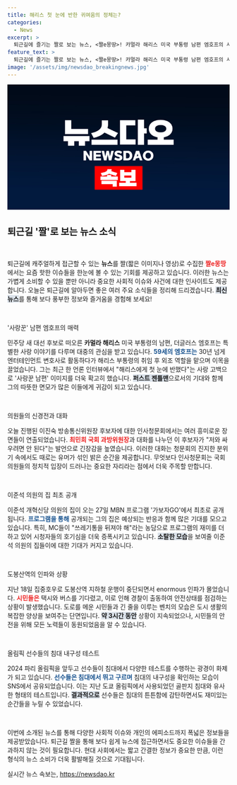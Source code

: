 ```yaml
---
title: 해리스 첫 눈에 반한 귀여움의 정체는?
categories:
  - News
excerpt: >
  퇴근길에 즐기는 짤로 보는 뉴스, <짤e몽땅>! 카멀라 해리스 미국 부통령 남편 엠호프의 사랑고백과 이진숙 후보자의 치열한 인사청문회, 이준석 집 최초 공개까지! 궁금증을 자아내는 최신 소식을 놓치지 마세요!
feature_text: >
  퇴근길에 즐기는 짤로 보는 뉴스, <짤e몽땅>! 카멀라 해리스 미국 부통령 남편 엠호프의 사랑고백과 이진숙 후보자의 치열한 인사청문회, 이준석 집 최초 공개까지! 궁금증을 자아내는 최신 소식을 놓치지 마세요!
image: '/assets/img/newsdao_breakingnews.jpg'
---
```


<p><img src="/assets/img/newsdao_breakingnews.jpg" alt="ontimetimes 속보" /></p>

<h2 data-ke-size="size26">퇴근길 '짤'로 보는 뉴스 소식</h2>

<p data-ke-size="size16">&nbsp;</p>

<p>퇴근길에 캐주얼하게 접근할 수 있는 <b>뉴스</b>를 짤(짧은 이미지나 영상)로 수집한 <b><span style="color: #ee2323;">짤e몽땅</span></b>에서는 요즘 핫한 이슈들을 한눈에 볼 수 있는 기회를 제공하고 있습니다. 이러한 뉴스는 가볍게 소비할 수 있을 뿐만 아니라 중요한 사회적 이슈와 사건에 대한 인사이트도 제공합니다. 오늘은 퇴근길에 알아두면 좋은 여러 주요 소식들을 정리해 드리겠습니다. <b><span style="background-color: #21538527;">최신 뉴스</span></b>를 통해 보다 풍부한 정보와 즐거움을 경험해 보세요!</p>

<p data-ke-size="size16">&nbsp;</p>

<p>'사랑꾼' 남편 엠호프의 매력</p>

<p>민주당 새 대선 후보로 떠오른 <b>카멀라 해리스</b> 미국 부통령의 남편, 더글러스 엠호프는 특별한 사랑 이야기를 다루며 대중의 관심을 받고 있습니다. <b><span style="color: #1a5490;">59세의 엠호프는</span></b> 30년 넘게 엔터테인먼트 변호사로 활동하다가 해리스 부통령의 취임 후 외조 역할을 맡으며 이목을 끌었습니다. 그는 최근 한 언론 인터뷰에서 "해리스에게 첫 눈에 반했다"는 사랑 고백으로 '사랑꾼 남편' 이미지를 더욱 확고히 했습니다. <b><span style="background-color: #21538527;">퍼스트 젠틀맨</span></b>으로서의 기대와 함께 그의 따뜻한 면모가 많은 이들에게 귀감이 되고 있습니다.</p>

<p data-ke-size="size16">&nbsp;</p>

<p>의원들의 신경전과 대화</p>

<p>오늘 진행된 이진숙 방송통신위원장 후보자에 대한 인사청문회에서는 여러 흥미로운 장면들이 연출되었습니다. <b><span style="color: #ee2323;">최민희 국회 과방위원장</span></b>과 대화를 나누던 이 후보자가 "저와 싸우려면 안 된다"는 발언으로 긴장감을 높였습니다. 이러한 대화는 청문회의 진지한 분위기 속에서도 때로는 유머가 섞인 밝은 순간을 제공합니다. 무엇보다 인사청문회는 국회의원들의 정치적 입장이 드러나는 중요한 자리라는 점에서 더욱 주목할 만합니다.</p>

<p data-ke-size="size16">&nbsp;</p>

<p>이준석 의원의 집 최초 공개</p>

<p>이준석 개혁신당 의원의 집이 오는 27일 MBN 프로그램 '가보자GO'에서 최초로 공개됩니다. <b><span style="color: #1a5490;">프로그램을 통해</span></b> 공개되는 그의 집은 예상되는 반응과 함께 많은 기대를 모으고 있습니다. 특히, MC들이 "쓰레기통을 뒤져야 해"라는 농담으로 프로그램의 재미를 더하고 있어 시청자들의 호기심을 더욱 증폭시키고 있습니다. <b><span style="background-color: #21538527;">소탈한 모습</span></b>을 보여줄 이준석 의원의 집들이에 대한 기대가 커지고 있습니다.</p>

<p data-ke-size="size16">&nbsp;</p>

<p>도봉산역의 인파와 상황</p>

<p>지난 18일 집중호우로 도봉산역 지하철 운행이 중단되면서 enormous 인파가 몰었습니다. <b><span style="color: #ee2323;">시민들은</span></b> 택시와 버스를 기다렸고, 이로 인해 경찰이 출동하여 안전상태를 점검하는 상황이 발생했습니다. 도로를 메운 시민들과 긴 줄을 이루는 벤치의 모습은 도시 생활의 복잡한 양상을 보여주는 단면입니다. <b><span style="background-color: #21538527;">약 3시간 동안</span></b> 상황이 지속되었으나, 시민들의 안전을 위해 모든 노력들이 동원되었음을 알 수 있습니다.</p>

<p data-ke-size="size16">&nbsp;</p>

<p>올림픽 선수들의 침대 내구성 테스트</p>

<p>2024 파리 올림픽을 앞두고 선수들이 침대에서 다양한 테스트를 수행하는 광경이 화제가 되고 있습니다. <b><span style="color: #1a5490;">선수들은 침대에서 뛰고 구르며</span></b> 침대의 내구성을 확인하는 모습이 SNS에서 공유되었습니다. 이는 지난 도쿄 올림픽에서 사용되었던 골판지 침대와 유사한 형태의 테스트입니다. <b><span style="background-color: #21538527;">결과적으로</span></b> 선수들은 침대의 튼튼함에 감탄하면서도 재미있는 순간들을 누릴 수 있었습니다.</p>

<p data-ke-size="size16">&nbsp;</p>

<p>이번에 소개된 뉴스를 통해 다양한 사회적 이슈와 개인의 에피소드까지 폭넓은 정보들을 제공받았습니다. 퇴근길 짤을 통해 보다 쉽게 뉴스에 접근하면서도 중요한 이슈들을 간과하지 않는 것이 필요합니다. 현대 사회에서는 짧고 간결한 정보가 중요한 만큼, 이런 형식의 뉴스 소비가 더욱 활발해질 것으로 기대됩니다.</p>
실시간 뉴스 속보는, <a href="https://newsdao.kr" rel="dofollow">https://newsdao.kr</a>


